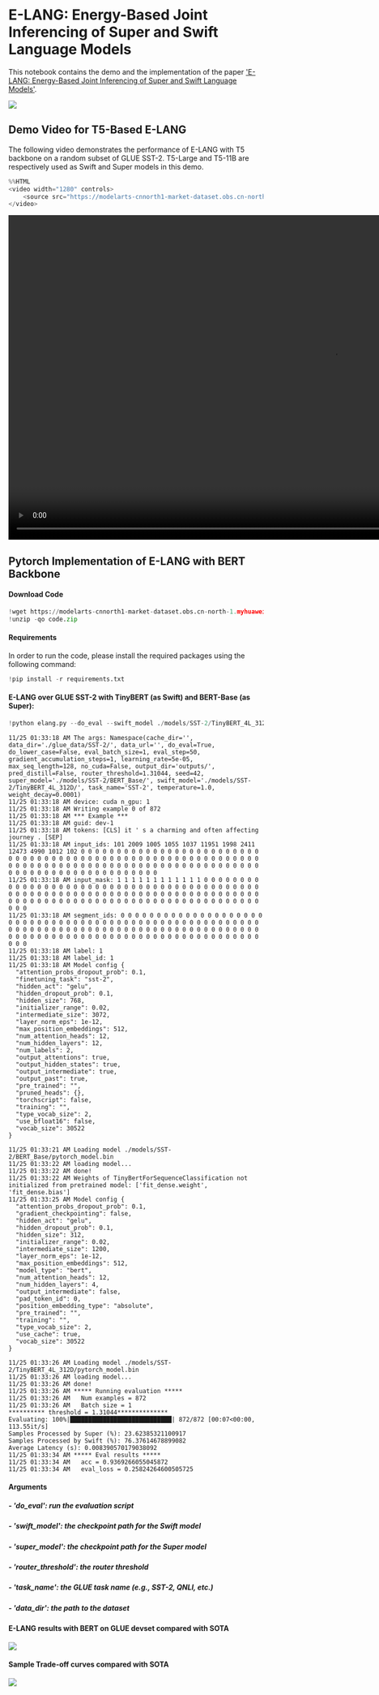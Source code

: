 # E-LANG: Energy-Based Joint Inferencing of Super and Swift Language Models
This notebook contains the demo and the implementation of the paper ['E-LANG: Energy-Based Joint Inferencing of Super and Swift Language Models'](https://aclanthology.org/2022.acl-long.359.pdf).

![](https://modelarts-cnnorth1-market-dataset.obs.cn-north-1.myhuaweicloud.com/example-apps/elang/images/elang_framework.png)

## Demo Video for T5-Based E-LANG
The following video demonstrates the performance of E-LANG with T5 backbone on a random subset of GLUE SST-2. T5-Large and T5-11B are respectively used as Swift and Super models in this demo.


```python
%%HTML
<video width="1280" controls>
    <source src="https://modelarts-cnnorth1-market-dataset.obs.cn-north-1.myhuaweicloud.com/example-apps/elang/images/demo.mp4" type="video/mp4">
</video>
```


<video width="1280" controls>
    <source src="https://modelarts-cnnorth1-market-dataset.obs.cn-north-1.myhuaweicloud.com/example-apps/elang/images/demo.mp4" type="video/mp4">
</video>



## Pytorch Implementation of E-LANG with BERT Backbone

#### Download Code


```python
!wget https://modelarts-cnnorth1-market-dataset.obs.cn-north-1.myhuaweicloud.com/example-apps/elang/code.zip
!unzip -qo code.zip
```

#### Requirements
In order to run the code, please install the required packages using the following command:


```python
!pip install -r requirements.txt
```

#### E-LANG over GLUE SST-2 with TinyBERT (as Swift) and BERT-Base (as Super):


```python
!python elang.py --do_eval --swift_model ./models/SST-2/TinyBERT_4L_312D/ --super_model ./models/SST-2/BERT_Base/ --router_threshold 1.31044 --task_name SST-2 --data_dir ./glue_data/SST-2/
```

    11/25 01:33:18 AM The args: Namespace(cache_dir='', data_dir='./glue_data/SST-2/', data_url='', do_eval=True, do_lower_case=False, eval_batch_size=1, eval_step=50, gradient_accumulation_steps=1, learning_rate=5e-05, max_seq_length=128, no_cuda=False, output_dir='outputs/', pred_distill=False, router_threshold=1.31044, seed=42, super_model='./models/SST-2/BERT_Base/', swift_model='./models/SST-2/TinyBERT_4L_312D/', task_name='SST-2', temperature=1.0, weight_decay=0.0001)
    11/25 01:33:18 AM device: cuda n_gpu: 1
    11/25 01:33:18 AM Writing example 0 of 872
    11/25 01:33:18 AM *** Example ***
    11/25 01:33:18 AM guid: dev-1
    11/25 01:33:18 AM tokens: [CLS] it ' s a charming and often affecting journey . [SEP]
    11/25 01:33:18 AM input_ids: 101 2009 1005 1055 1037 11951 1998 2411 12473 4990 1012 102 0 0 0 0 0 0 0 0 0 0 0 0 0 0 0 0 0 0 0 0 0 0 0 0 0 0 0 0 0 0 0 0 0 0 0 0 0 0 0 0 0 0 0 0 0 0 0 0 0 0 0 0 0 0 0 0 0 0 0 0 0 0 0 0 0 0 0 0 0 0 0 0 0 0 0 0 0 0 0 0 0 0 0 0 0 0 0 0 0 0 0 0 0 0 0 0 0 0 0 0 0 0 0 0 0 0 0 0 0 0 0 0 0 0 0 0
    11/25 01:33:18 AM input_mask: 1 1 1 1 1 1 1 1 1 1 1 1 0 0 0 0 0 0 0 0 0 0 0 0 0 0 0 0 0 0 0 0 0 0 0 0 0 0 0 0 0 0 0 0 0 0 0 0 0 0 0 0 0 0 0 0 0 0 0 0 0 0 0 0 0 0 0 0 0 0 0 0 0 0 0 0 0 0 0 0 0 0 0 0 0 0 0 0 0 0 0 0 0 0 0 0 0 0 0 0 0 0 0 0 0 0 0 0 0 0 0 0 0 0 0 0 0 0 0 0 0 0 0 0 0 0 0 0
    11/25 01:33:18 AM segment_ids: 0 0 0 0 0 0 0 0 0 0 0 0 0 0 0 0 0 0 0 0 0 0 0 0 0 0 0 0 0 0 0 0 0 0 0 0 0 0 0 0 0 0 0 0 0 0 0 0 0 0 0 0 0 0 0 0 0 0 0 0 0 0 0 0 0 0 0 0 0 0 0 0 0 0 0 0 0 0 0 0 0 0 0 0 0 0 0 0 0 0 0 0 0 0 0 0 0 0 0 0 0 0 0 0 0 0 0 0 0 0 0 0 0 0 0 0 0 0 0 0 0 0 0 0 0 0 0 0
    11/25 01:33:18 AM label: 1
    11/25 01:33:18 AM label_id: 1
    11/25 01:33:18 AM Model config {
      "attention_probs_dropout_prob": 0.1,
      "finetuning_task": "sst-2",
      "hidden_act": "gelu",
      "hidden_dropout_prob": 0.1,
      "hidden_size": 768,
      "initializer_range": 0.02,
      "intermediate_size": 3072,
      "layer_norm_eps": 1e-12,
      "max_position_embeddings": 512,
      "num_attention_heads": 12,
      "num_hidden_layers": 12,
      "num_labels": 2,
      "output_attentions": true,
      "output_hidden_states": true,
      "output_intermediate": true,
      "output_past": true,
      "pre_trained": "",
      "pruned_heads": {},
      "torchscript": false,
      "training": "",
      "type_vocab_size": 2,
      "use_bfloat16": false,
      "vocab_size": 30522
    }
    
    11/25 01:33:21 AM Loading model ./models/SST-2/BERT_Base/pytorch_model.bin
    11/25 01:33:22 AM loading model...
    11/25 01:33:22 AM done!
    11/25 01:33:22 AM Weights of TinyBertForSequenceClassification not initialized from pretrained model: ['fit_dense.weight', 'fit_dense.bias']
    11/25 01:33:25 AM Model config {
      "attention_probs_dropout_prob": 0.1,
      "gradient_checkpointing": false,
      "hidden_act": "gelu",
      "hidden_dropout_prob": 0.1,
      "hidden_size": 312,
      "initializer_range": 0.02,
      "intermediate_size": 1200,
      "layer_norm_eps": 1e-12,
      "max_position_embeddings": 512,
      "model_type": "bert",
      "num_attention_heads": 12,
      "num_hidden_layers": 4,
      "output_intermediate": false,
      "pad_token_id": 0,
      "position_embedding_type": "absolute",
      "pre_trained": "",
      "training": "",
      "type_vocab_size": 2,
      "use_cache": true,
      "vocab_size": 30522
    }
    
    11/25 01:33:26 AM Loading model ./models/SST-2/TinyBERT_4L_312D/pytorch_model.bin
    11/25 01:33:26 AM loading model...
    11/25 01:33:26 AM done!
    11/25 01:33:26 AM ***** Running evaluation *****
    11/25 01:33:26 AM   Num examples = 872
    11/25 01:33:26 AM   Batch size = 1
    ********** threshold = 1.31044**************
    Evaluating: 100%|████████████████████████████| 872/872 [00:07<00:00, 113.55it/s]
    Samples Processed by Super (%): 23.62385321100917
    Samples Processed by Swift (%): 76.37614678899082
    Average Latency (s): 0.008390570179038092
    11/25 01:33:34 AM ***** Eval results *****
    11/25 01:33:34 AM   acc = 0.9369266055045872
    11/25 01:33:34 AM   eval_loss = 0.25824264600505725


#### Arguments
##### - 'do_eval': run the evaluation script
##### - 'swift_model': the checkpoint path for the Swift model
##### - 'super_model': the checkpoint path for the Super model
##### - 'router_threshold': the router threshold
##### - 'task_name': the GLUE task name (e.g., SST-2, QNLI, etc.)
##### - 'data_dir': the path to the dataset

#### E-LANG results with BERT on GLUE devset compared with SOTA

![](https://modelarts-cnnorth1-market-dataset.obs.cn-north-1.myhuaweicloud.com/example-apps/elang/images/table.png)

#### Sample Trade-off curves compared with SOTA

![](https://modelarts-cnnorth1-market-dataset.obs.cn-north-1.myhuaweicloud.com/example-apps/elang/images/curves.png)
